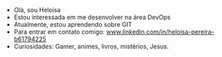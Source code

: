 - Olá, sou Heloisa
- Estou interessada em me desenvolver na área DevOps
- Atualmente, estou aprendendo sobre GIT
- Para entrar em contato comigo: www.linkedin.com/in/heloisa-pereira-b61794225
- Curiosidades: Gamer, animes, livros, mistérios, Jesus.  

<!---
heloohp/heloohp is a ✨ special ✨ repository because its `README.md` (this file) appears on your GitHub profile.
You can click the Preview link to take a look at your changes.
--->
